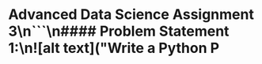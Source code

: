 # Advanced Data Science Assignment 3\n```\n#### Problem Statement​ ​1:\n![alt text]("Write a Python P